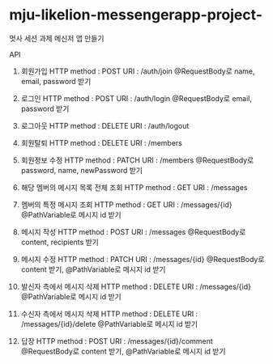 # mju-likelion-messengerapp-project-
멋사 세션 과제 메신저 앱 만들기

API
1) 회원가입
HTTP method : POST
URI : /auth/join
@RequestBody로 name, email, password 받기

2) 로그인
HTTP method : POST
URI : /auth/login
@RequestBody로 email, password 받기

3) 로그아웃
HTTP method : DELETE
URI : /auth/logout

4) 회원탈퇴
HTTP method : DELETE
URI : /members

5) 회원정보 수정
HTTP method : PATCH
URI : /members
@RequestBody로 password, name, newPassword 받기

6) 해당 멤버의 메시지 목록 전체 조회
HTTP method : GET
URI : /messages

7) 멤버의 특정 메시지 조회
HTTP method : GET
URI : /messages/{id}
@PathVariable로 메시지 id 받기

8) 메시지 작성
HTTP method : POST
URI : /messages
@RequestBody로 content, recipients 받기

5) 메시지 수정
HTTP method : PATCH
URI : /messages/{id}
@RequestBody로 content 받기, @PathVariable로 메시지 id 받기

6) 발신자 측에서 메시지 삭제
HTTP method : DELETE
URI : /messages/{id}
@PathVariable로 메시지 id 받기

7) 수신자 측에서 메시지 삭제
HTTP method : DELETE
URI : /messages/{id}/delete
@PathVariable로 메시지 id 받기

8) 답장
HTTP method : POST
URI : /messages/{id}/comment
@RequestBody로 content 받기, @PathVariable로 메시지 id 받기
